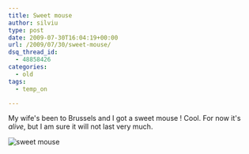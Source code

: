 ```yaml
---
title: Sweet mouse
author: silviu
type: post
date: 2009-07-30T16:04:19+00:00
url: /2009/07/30/sweet-mouse/
dsq_thread_id:
  - 48858426
categories:
  - old
tags:
  - temp_on

---
```

My wife's been to Brussels and I got a sweet mouse ! Cool. For now it's _alive_, but I am sure it will not last very much.

![sweet mouse](/blog/images/2009/sweet-mouse.jpg) 